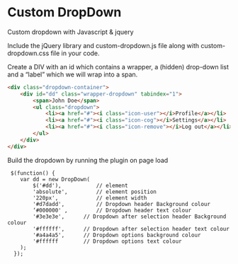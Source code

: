 # Custom DropDown 
Custom dropdown with Javascript &amp; jquery

Include the jQuery library and custom-dropdown.js file along with custom-dropdown.css file in your code.

Create a DIV with an id which contains a wrapper, a (hidden) drop-down list and a “label” which we will wrap into a span. 

```html
<div class="dropdown-container">
    <div id="dd" class="wrapper-dropdown" tabindex="1">
        <span>John Doe</span>
        <ul class="dropdown">
            <li><a href="#"><i class="icon-user"></i>Profile</a></li>
            <li><a href="#"><i class="icon-cog"></i>Settings</a></li>
            <li><a href="#"><i class="icon-remove"></i>Log out</a></li>
        </ul>
    </div>
</div>
```

Build the dropdown by running the plugin on page load
```
 $(function() {
	var dd = new DropDown( 
		$('#dd'),     		// element
		'absolute', 		// element position
		'220px',     		// element width
		'#d7dadd',  		// Dropdown header Background colour
		‘#000000' , 		// Dropdown header text colour
		'#3e3e3e',		// Dropdown after selection header Background colour
 		'#ffffff',		// Dropdown after selection header text colour
		'#a4a4a5',		// Dropdown options background colour
		'#ffffff		// Dropdown options text colour
	);
  });
```
